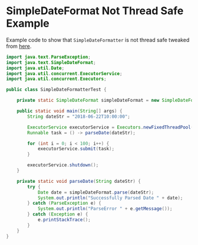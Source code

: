 # SimpleDateFormat Not Thread Safe Example

Example code to show that `SimpleDateFormatter` is not thread safe tweaked from [here](https://www.callicoder.com/java-simpledateformat-thread-safety-issues/).

```java
import java.text.ParseException;
import java.text.SimpleDateFormat;
import java.util.Date;
import java.util.concurrent.ExecutorService;
import java.util.concurrent.Executors;

public class SimpleDateFormatterTest {

    private static SimpleDateFormat simpleDateFormat = new SimpleDateFormat("yyyy-MM-dd'T'HH:mm:ss");

    public static void main(String[] args) {
        String dateStr = "2018-06-22T10:00:00";

        ExecutorService executorService = Executors.newFixedThreadPool(2);
        Runnable task = () -> parseDate(dateStr);

        for (int i = 0; i < 100; i++) {
            executorService.submit(task);
        }

        executorService.shutdown();
    }

    private static void parseDate(String dateStr) {
        try {
            Date date = simpleDateFormat.parse(dateStr);
            System.out.println("Successfully Parsed Date " + date);
        } catch (ParseException e) {
            System.out.println("ParseError " + e.getMessage());
        } catch (Exception e) {
            e.printStackTrace();
        }
    }
}
```
